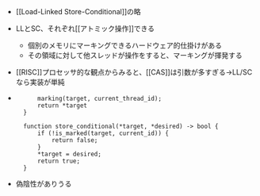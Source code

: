 - [[Load-Linked Store-Conditional]]の略
- LLとSC、それぞれ[[アトミック操作]]できる
	- 個別のメモリにマーキングできるハードウェア的仕掛けがある
	- その領域に対して他スレッドが操作をすると、マーキングが揮発する
- [[RISC]]プロセッサ的な観点からみると、[[CAS]]は引数が多すぎる→LL/SCなら実装が単純

- ```pseudo-code,	function load_linked(*target) -> *void {
		marking(target, current_thread_id);
		return *target
	}
	
	function store_conditional(*target, *desired) -> bool {
		if (!is_marked(target, current_id)) {
			return false;
		}
		*target = desired;
		return true;
	}
	```

- 偽陰性がありうる

